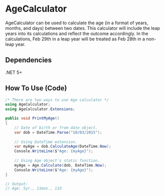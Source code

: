 # AgeCalculator
AgeCalculator can be used to calculate the age (in a format of years, months, and days) between two dates. This calculator will include the leap years into its calculations and reflect the outcome accordingly. In the calculations, Feb 29th in a leap year will be treated as Feb 28th in a non-leap year.

## Dependencies
.NET 5+

## How To Use (Code)
``` csharp
/* There are two ways to use Age calculator */
using AgeCalculator;
using AgeCalculator.Extensions;

public void PrintMyAge()
{
    // Date of birth or from date object.
    var dob = DateTime.Parse("10/03/2015");
    
    // Using DateTime extension.
    var myAge = dob.CalculateAge(DateTime.Now);
    Console.WriteLine($"Age: {myAge}");
    
    // Using Age object's static function.
    myAge = Age.Calculate(dob, DateTime.Now);
    Console.WriteLine($"Age: {myAge}");
}

// Output:
// Age: 5yr., 11mos., 11d
```

